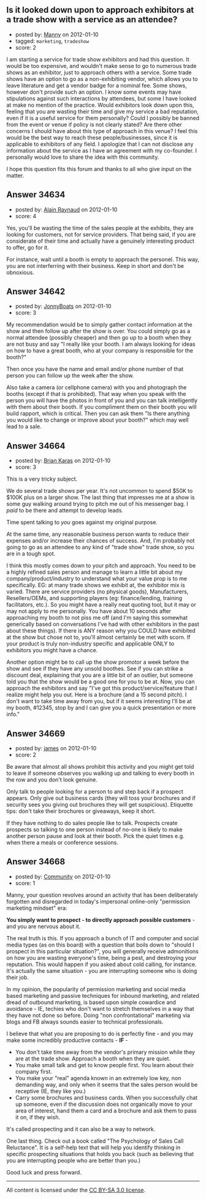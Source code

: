 ## Is it looked down upon to approach exhibitors at a trade show with a service as an attendee?

- posted by: [Manny](https://stackexchange.com/users/-1/15015-manny) on 2012-01-10
- tagged: `marketing`, `tradeshow`
- score: 2

I am starting a service for trade show exhibitors and had this question.  It would be too expensive, and wouldn't make sense to go to numerous trade shows as an exhibitor, just to approach others with a service.  Some trade shows have an option to go as a non-exhibiting vendor, which allows you to leave literature and get a vendor badge for a nominal fee.  Some shows, however don't provide such an option.  I know some events may have stipulations against such interactions by attendees, but some I have looked at make no mention of the practice.  Would exhibitors look down upon this, feeling that you are wasting their time and give my service a bad reputation, even if it is a useful service for them personally?  Could I possibly be banned from the event or venue if policy is not clearly stated?  Are there other concerns I should have about this type of approach in this venue?  I feel this would be the best way to reach these people/businesses, since it is applicable to exhibitors of any field.  I apologize that I can not disclose any information about the service as I have an agreement with my co-founder.  I personally would love to share the idea with this community.  

I hope this question fits this forum and thanks to all who give input on the matter.



## Answer 34634

- posted by: [Alain Raynaud](https://stackexchange.com/users/-1/502-alain-raynaud) on 2012-01-10
- score: 4

Yes, you'll be wasting the time of the sales people at the exhibits, they are looking for customers, not for service providers. That being said, if you are considerate of their time and actually have a genuinely interesting product to offer, go for it.

For instance, wait until a booth is empty to approach the personel. This way, you are not interferring with their business. Keep in short and don't be obnoxious.


## Answer 34642

- posted by: [JonnyBoats](https://stackexchange.com/users/-1/3100-jonnyboats) on 2012-01-10
- score: 3

My recommendation would be to simply gather contact information at the show and then follow up after the show is over. You could simply go as a normal attendee (possibly cheaper) and then go up to a booth when they are not busy and say "I really like your booth. I am always looking for ideas on how to have a great booth, who at your company is responsible for the booth?"

Then once you have the name and email and/or phone number of that person you can follow up the week after the show. 

Also take a camera (or cellphone camera) with you and photograph the booths (except if that is prohibited). That way when you speak with the person you will have the photos in front of you and you can talk intelligently with them about their booth. If you compliment them on their booth you will build rapport, which is critical. Then you can ask them "Is there anything you would like to change or improve about your booth?" which may well lead to a sale.


## Answer 34664

- posted by: [Brian Karas](https://stackexchange.com/users/-1/8465-brian-karas) on 2012-01-10
- score: 3

This is a very tricky subject.

We do several trade shows per year.  It's not uncommon to spend $50K to $100K plus on a larger show.  The last thing that impresses me at a show is some guy walking around trying to pitch me out of his messenger bag. I *paid* to be there and attempt to develop leads.

Time spent talking to *you* goes against my original purpose.

At the same time, any reasonable business person wants to reduce their expenses and/or increase their chances of success.  And, I'm probably not going to go as an attendee to any kind of "trade show" trade show, so you are in a tough spot.

I think this mostly comes down to your pitch and approach.  You need to be a highly refined sales person and manage to learn a little bit about my company/product/industry to understand what your value prop is to me specifically.  EG: at many trade shows we exhibit at, the exhibitor mix is varied.  There are service providers (no physical goods), Manufacturers, Resellers/OEMs, and supporting players (eg: finance/lending, training facilitators, etc.).  So you might have a really neat quoting tool, but it may or may not apply to me personally.  You have about 10 seconds after approaching my booth to not piss me off (and I'm saying this somewhat generically based on conversations I've had with other exhibitors in the past about these things).  If there is ANY reason why you COULD have exhibited at the show but chose not to, you'll almost certainly be met with scorn.  If your product is truly non-industry specific and applicable ONLY to exhibitors you might have a chance.

Another option might be to call up the show promotor a week before the show and see if they have any unsold boothes.  See if you can strike a discount deal, explaining that you are a little bit of an outlier, but someone told you that the show would be a good one for you to be at.  Now, you can approach the exhibitors and say "I've got this product/service/feature that I realize might help you out.  Here is a brochure (and a 15 second pitch).  I don't want to take time away from you, but if it seems interesting I'll be at my booth, #12345, stop by and I can give you a quick presentation or more info."




## Answer 34669

- posted by: [james](https://stackexchange.com/users/-1/5800-james) on 2012-01-10
- score: 2

Be aware that almost all shows prohibit this activity and you might get told to leave if someone observes you walking up and talking to every booth in the row and you don't look genuine. 

Only talk to people looking for a person to and step back if a prospect appears. Only give out business cards (they will toss your brochures and if security sees you giving out brochures they will get suspicious). Etiquette tips: don't take their brochures or giveaways, keep it short. 

If they have nothing to do sales people like to talk. Prospects create prospects so talking to one person instead of no-one is likely to make another person pause and look at their booth. Pick the quiet times e.g. when there a meals or conference sessions. 


## Answer 34668

- posted by: [Community](https://stackexchange.com/users/-1/-1-community) on 2012-01-10
- score: 1

Manny, your question revolves around an activity that has been deliberately forgotten and disregarded in today's impersonal online-only "permission marketing mindset" era:

**You simply want to prospect - to directly approach possible customers** - and you are nervous about it. 

The real truth is this. If you approach a bunch of IT and computer and social media types (as on this board) with a question that boils down to "should I prospect in this particular situation?", you will generally receive admonitions on how you are wasting everyone's time, being a pest, and destroying your reputation. This would happen if you asked about cold calling, for instance. It's actually the same situation - you are interrupting someone who is doing their job. 

In my opinion, the popularity of permission marketing and social media based marketing and passive techniques for inbound marketing, and related dread of outbound marketing, is based upon simple cowardice and avoidance - IE, techies who don't want to stretch themselves in a way that they have not done so before. Doing "non confrontational" marketing via blogs and FB always sounds easier to technical professionals. 

I believe that what you are proposing to do is perfectly fine - and you may make some incredibly productive contacts - **IF** -

- You don't take time away from the vendor's primary mission while they are at the trade show. Approach a booth when they are quiet. 
- You make small talk and get to know people first. You learn about their company first. 
- You make your "real" agenda known in an extremely low key, non demanding way, and only when it seems that the sales person would be receptive (IE, they like you.) 
- Carry some brochures and business cards. When you successfully chat up someone, even if the discussion does not organically move to your area of interest, hand them a card and a brochure and ask them to pass it on, if they wish.

It's called prospecting and it can also be a way to network. 

One last thing. Check out a book called "The Psychology of Sales Call Reluctance". It is a self-help text that will help you identify thinking in specific prospecting situations that holds you back (such as believing that you are interrupting people who are better than you.) 

Good luck and press forward. 



---

All content is licensed under the [CC BY-SA 3.0 license](https://creativecommons.org/licenses/by-sa/3.0/).

